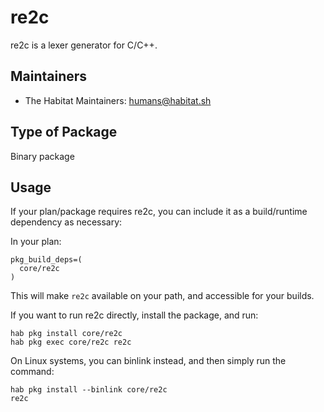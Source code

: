 # re2c

re2c is a lexer generator for C/C++.

## Maintainers

* The Habitat Maintainers: <humans@habitat.sh>

## Type of Package

Binary package

## Usage

If your plan/package requires re2c, you can include it as a build/runtime dependency as necessary:

In your plan:

```
pkg_build_deps=(
  core/re2c
)
```

This will make `re2c` available on your path, and accessible for your builds.

If you want to run re2c directly, install the package, and run:

```
hab pkg install core/re2c
hab pkg exec core/re2c re2c
```

On Linux systems, you can binlink instead, and then simply run the command:

```
hab pkg install --binlink core/re2c
re2c
```
